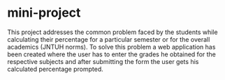 # mini-project
This project addresses the common problem faced by the students while calculating their percentage for a particular semester or for the overall academics (JNTUH norms). To solve this problem a web application has been created where the user has to enter the grades he obtained for the respective subjects and after submitting the form the user gets his calculated percentage prompted.
